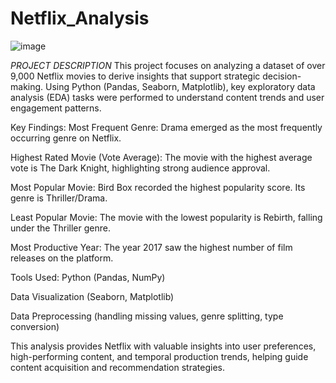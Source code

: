 # Netflix_Analysis
![image](https://github.com/user-attachments/assets/16dcb71f-03cd-4c49-943b-468b42a54cd9)

*PROJECT DESCRIPTION*
This project focuses on analyzing a dataset of over 9,000 Netflix movies to derive insights that support strategic decision-making. Using Python (Pandas, Seaborn, Matplotlib), key exploratory data analysis (EDA) tasks were performed to understand content trends and user engagement patterns.

Key Findings:
Most Frequent Genre: Drama emerged as the most frequently occurring genre on Netflix.

Highest Rated Movie (Vote Average): The movie with the highest average vote is The Dark Knight, highlighting strong audience approval.

Most Popular Movie: Bird Box recorded the highest popularity score. Its genre is Thriller/Drama.

Least Popular Movie: The movie with the lowest popularity is Rebirth, falling under the Thriller genre.

Most Productive Year: The year 2017 saw the highest number of film releases on the platform.

Tools Used:
Python (Pandas, NumPy)

Data Visualization (Seaborn, Matplotlib)

Data Preprocessing (handling missing values, genre splitting, type conversion)

This analysis provides Netflix with valuable insights into user preferences, high-performing content, and temporal production trends, helping guide content acquisition and recommendation strategies.

